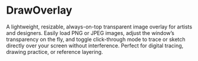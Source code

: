 # DrawOverlay
A lightweight, resizable, always-on-top transparent image overlay for artists and designers. Easily load PNG or JPEG images, adjust the window’s transparency on the fly, and toggle click-through mode to trace or sketch directly over your screen without interference. Perfect for digital tracing, drawing practice, or reference layering.
